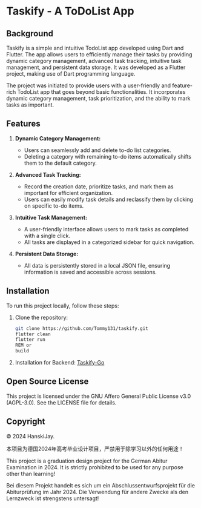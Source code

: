 # Taskify - A ToDoList App

## Background

Taskify is a simple and intuitive TodoList app developed using Dart and Flutter. The app allows users to efficiently manage their tasks by providing dynamic category management, advanced task tracking, intuitive task management, and persistent data storage. It was developed as a Flutter project, making use of Dart programming language.

The project was initiated to provide users with a user-friendly and feature-rich TodoList app that goes beyond basic functionalities. It incorporates dynamic category management, task prioritization, and the ability to mark tasks as important.

## Features

1. **Dynamic Category Management:**
   - Users can seamlessly add and delete to-do list categories.
   - Deleting a category with remaining to-do items automatically shifts them to the default category.

2. **Advanced Task Tracking:**
   - Record the creation date, prioritize tasks, and mark them as important for efficient organization.
   - Users can easily modify task details and reclassify them by clicking on specific to-do items.

3. **Intuitive Task Management:**
   - A user-friendly interface allows users to mark tasks as completed with a single click.
   - All tasks are displayed in a categorized sidebar for quick navigation.

4. **Persistent Data Storage:**
   - All data is persistently stored in a local JSON file, ensuring information is saved and accessible across sessions.

## Installation

To run this project locally, follow these steps:

1. Clone the repository:

   ```bash
   git clone https://github.com/Tommy131/taskify.git
   flutter clean
   flutter run
   REM or
   build
   ```

2. Installation for Backend: [Taskify-Go](https://github.com/Tommy131/Taskify-Go.git)

## Open Source License

This project is licensed under the GNU Affero General Public License v3.0 (AGPL-3.0). See the LICENSE file for details.

## Copyright

© 2024 HanskiJay.

本项目为德国2024年高考毕业设计项目，严禁用于除学习以外的任何用途！

This project is a graduation design project for the German Abitur Examination in 2024. It is strictly prohibited to be used for any purpose other than learning!

Bei diesem Projekt handelt es sich um ein Abschlussentwurfsprojekt für die Abiturprüfung im Jahr 2024. Die Verwendung für andere Zwecke als den Lernzweck ist strengstens untersagt!
